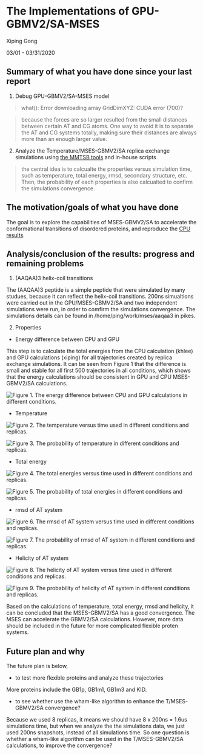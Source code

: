 # The Implementations of GPU-GBMV2/SA-MSES

Xiping Gong

03/01 - 03/31/2020

## Summary of what you have done since your last report

1. Debug GPU-GBMV2/SA-MSES model 

> what():  Error downloading array GridDimXYZ: CUDA error (700)?

> because the forces are so larger resulted from the small distances between certain AT and CG atoms.
> One way to avoid it is to separate the AT and CG systems totally, making sure their distances are 
> always more than an enough larger value.

2. Analyze the Temperature/MSES-GBMV2/SA replica exchange simulations using [the MMTSB tools](https://github.com/mmtsb/toolset) and in-house scripts

> the central idea is to calcualte the properties versus simulation time, such as temperature, total energy, rmsd, secondary structure, etc.
> Then, the probability of each properties is also calcualted to confirm the simulations convergence.

## The motivation/goals of what you have done

The goal is to explore the capabilities of MSES-GBMV2/SA to accelerate the conformational
transitions of disordered proteins, and reproduce the [CPU results](https://onlinelibrary.wiley.com/doi/full/10.1002/jcc.24734).

## Analysis/conclusion of the results: progress and remaining problems

1. (AAQAA)3 helix-coil transitions

The (AAQAA)3 peptide is a simple peptide that were simulated by many studues, because
it can reflect the helix-coil transitions.
200ns simualtions were carried out in the GPU/MSES-GBMV2/SA and two independent simulations
were run, in order to comfirm the simulations convergence.
The simulations details can be found in /home/ping/work/mses/aaqaa3 in pikes.

2. Properties

* Energy difference between CPU and GPU

This step is to calculate the total energies from the CPU calculation (khlee) and 
GPU calculations (xiping) for all trajectories created by replica exchange simulations.
It can be seen from Figure 1 that the difference is small and stable for all first 500 trajectories
in all conditions, which shows that the energy calculations should be consistent in GPU and CPU 
MSES-GBMV2/SA calculations.

![Figure 1. The energy difference between CPU and GPU calculations in different conditions.](aaqaa3ediff.jpg)

* Temperature

![Figure 2. The temperature versus time used in different conditions and replicas.](aaqaa3temptime.jpg)

![Figure 3. The probability of temperature in different conditions and replicas.](aaqaa3tempprob.jpg)

* Total energy

![Figure 4. The total energies versus time used in different conditions and replicas.](aaqaa3enertime.jpg)

![Figure 5. The probability of total energies in different conditions and replicas.](aaqaa3enerprob.jpg)

* rmsd of AT system

![Figure 6. The rmsd of AT system versus time used in different conditions and replicas.](aaqaa3rmsdattime.jpg)

![Figure 7. The probability of rmsd of AT system in different conditions and replicas.](aaqaa3rmsdatprob.jpg)

* Helicity of AT system

![Figure 8. The helicity of AT system versus time used in different conditions and replicas.](aaqaa3secstime.jpg)

![Figure 9. The probability of helicity of AT system in different conditions and replicas.](aaqaa3secsprob.jpg)

Based on the calculations of temperature, total energy, rmsd and helicity, it can be concluded that the MSES-GBMV2/SA
has a good convergence. The MSES can accelerate the GBMV2/SA calculations. However, more data should be included in the
future for more complicated flexible proten systems.

## Future plan and why

The future plan is below, 

* to test more flexible proteins and analyze these trajectories

More proteins include the GB1p, GB1m1, GB1m3 and KID.

* to see whether use the wham-like algorithm to enhance the T/MSES-GBMV2/SA convergence?

Because we used 8 replicas, it means we should have 8 x 200ns = 1.6us simulations time, but when we analyze the 
the simulations data, we just used 200ns snapshots, instead of all simulations time.
So one question is whether a wham-like algorithm can be used in the T/MSES-GBMV2/SA calculations, to improve the
convergence?



